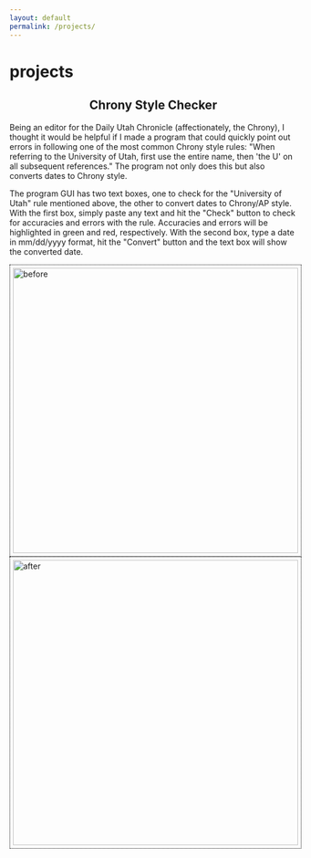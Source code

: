 ```yaml
---
layout: default
permalink: /projects/
---
```

<div>
  <h1>projects</h1>
  <h2 style="text-align:center">Chrony Style Checker</h2>
  <p>
  Being an editor for the Daily Utah Chronicle (affectionately, the Chrony), I thought it would be helpful if I made a program that could quickly point out errors in following one of the most common Chrony style rules: "When referring to the University of Utah, first use the entire name, then 'the U' on all subsequent references." The program not only does this but also converts dates to Chrony style.
  </p>
  <p>
  The program GUI has two text boxes, one to check for the "University of Utah" rule mentioned above, the other to convert dates to Chrony/AP style. With the first box, simply paste any text and hit the "Check" button to check for accuracies and errors with the rule. Accuracies and errors will be highlighted in green and red, respectively. With the second box, type a date in mm/dd/yyyy format, hit the "Convert" button and the text box will show the converted date.
  </p>
  <img src="https://parkerdunnisfun.github.io/assets/chronystylecheckerbefore1.png" alt="before" width="500" height=auto class="center"
  style="border: 1px dotted black;
  padding: 5px">
  <img src="https://parkerdunnisfun.github.io/assets/chronystylecheckerafter1.png" alt="after" width="500" height=auto class="center"
  style="border: 1px dotted black;
  padding: 5px">
</div>
